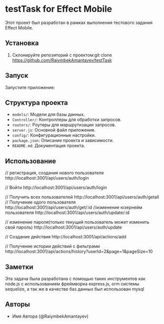# testTask for Effect Mobile
Этот проект был разработан в рамках выполнения тестового задания Effect Mobile.

## Установка

1. Склонируйте репозиторий с проектом:git clone https://github.com/RaiymbekAmantayev/testTask


## Запуск

Запустите приложение:


## Структура проекта

- `models/`: Модели для базы данных.
- `Controller/`: Контроллеры для обработки запросов.
- `routers/`: Роутеры для маршрутизации запросов.
- `server.js`: Основной файл приложения.
- `config/`: Конфигурационные настройки.
- `package.json`: Описание проекта и зависимости.
- `README.md`: Документация проекта.

## Использование

// регистрация, создания нового пользователя
http://localhost:3001/api/users/auth/login

// Войти
http://localhost:3001/api/users/auth/login

// Получить всех пользователей
http://localhost:3001/api/users/auth/getall
 // Получение одого пользователя
http://localhost:3001/api/users/auth/get/:id
 //изменение юзернейм пользователя
http://localhost:3001/api/users/auth/update/:id

// изменение пароля(только текущий пользователь может изменить свой пароль)
http://localhost:3001/api/users/auth/update

// Создание действия
http://localhost:3001/api/actions/add

// Получение истории действий с фильтрами
http://localhost:3001/api/actions/history?userId=2&page=1&pageSize=10

## Заметки
Эта задача была разработана  с помощью таких инструментов как node.js с использованием фреймворка express.js, orm системы sequelize, а так же в качестве баз данных был использован mysql

## Авторы

- Имя Автора (@RaiymbekAmantayev)



